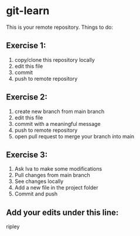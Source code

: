 # git-learn


This is your remote repository.
Things to do:

## Exercise 1:

1. copy/clone this repository locally
2. edit this file
3. commit
4. push to remote repository

## Exercise 2:
1. create new branch from main branch
2. edit this file
3. commit with a meaningful message
4. push to remote repository
5. open pull request to merge your branch into main

## Exercise 3:
1. Ask Iva to make some modifications
2. Pull changes from main branch
3. See changes locally
4. Add a new file in the project folder
5. Commit and push



## Add your edits under this line:
ripley
